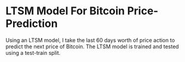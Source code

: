 # LTSM Model For Bitcoin Price-Prediction
Using an LTSM model, I take the last 60 days worth of price action to predict the next price of Bitcoin. The LTSM model is trained and tested using a test-train split. 

